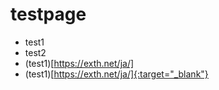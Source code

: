# testpage
- test1
- test2
- (test1)[https://exth.net/ja/]
- (test1)[https://exth.net/ja/]{:target="_blank"}
